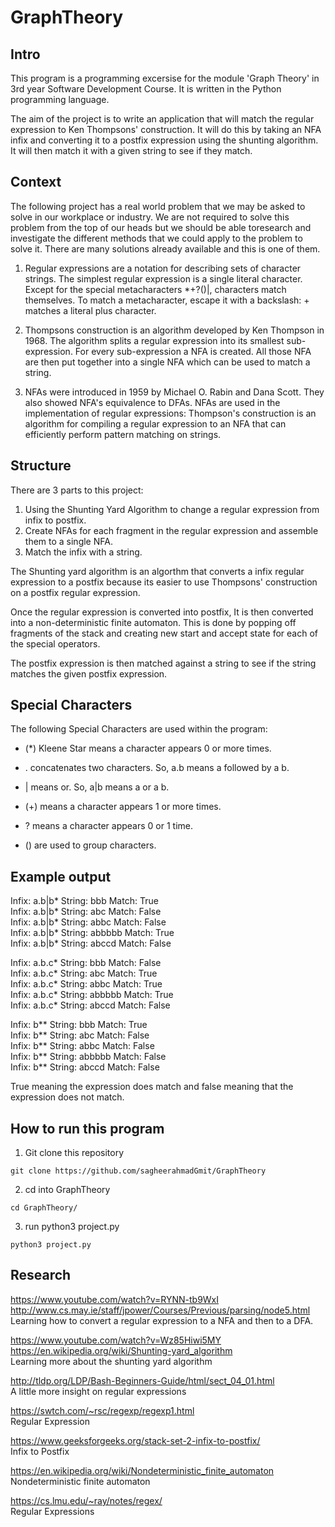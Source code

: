 # GraphTheory

Intro
-------------------------------------------------------------------------------------------------------------------

This program is a programming excersise for the module 'Graph Theory' in 3rd year Software Development Course. It is written in the Python programming language.

The aim of the project is to write an application that will match the regular expression to Ken Thompsons' construction. It will do this by taking an NFA infix and converting it to a postfix expression using the shunting algorithm. It will then match it with a given string to see if they match.

Context
-------------------------------------------------------------------------------------------------------------------

The following project has a real world problem that we may be asked to solve in our workplace or
industry. We are not required to solve this problem from the top of our heads but we should be able toresearch and investigate the different methods that we could apply to the problem to solve it. There are many solutions already available and this is one of them.


1. Regular expressions are a notation for describing sets of character strings. The simplest regular expression is a single literal character. Except for the special metacharacters *+?()|, characters match themselves. To match a metacharacter, escape it with a backslash: \+ matches a literal plus character.	

2. Thompsons construction is an algorithm developed by Ken Thompson in 1968. The algorithm splits a regular expression into its smallest sub-expression. For every sub-expression a NFA is created. All those NFA are then put together into a single NFA which can be used to match a string.

3. NFAs were introduced in 1959 by Michael O. Rabin and Dana Scott. They also showed NFA's equivalence to DFAs. NFAs are used in the implementation of regular expressions: Thompson's construction is an algorithm for compiling a regular expression to an NFA that can efficiently perform pattern matching on strings.

Structure
-------------------------------------------------------------------------------------------------------------------

There are 3 parts to this project: 
1. Using the Shunting Yard Algorithm to change a regular expression from infix to postfix.
2. Create NFAs for each fragment in the regular expression and assemble them to a single NFA.
3. Match the infix with a string.

The Shunting yard algorithm is an algorthm that converts a infix regular expression to a postfix because its easier to use Thompsons' construction on a postfix regular expression.

Once the regular expression is converted into postfix, It is then converted into a non-deterministic finite automaton. This is done by popping off fragments of the stack and creating new start and accept state for each of the special operators. 

The postfix expression is then matched against a string to see if the string matches the given postfix expression.

Special Characters
----------------------------------------------------------------------------------------------------------------

The following Special Characters are used within the program:

 - (*) Kleene Star means a character appears 0 or more times.

 - . concatenates two characters. So, a.b means a followed by a b.

 - | means or. So, a|b means a or a b.

 - (+) means a character appears 1 or more times.

 - ? means a character appears 0 or 1 time.

 - () are used to group characters.

Example output
-----------------------------------------------------------------------------------------------------------------

Infix: a.b|b*  String: bbb  Match:  True  
Infix: a.b|b*  String: abc  Match:  False  
Infix: a.b|b*  String: abbc  Match:  False  
Infix: a.b|b*  String: abbbbb  Match:  True  
Infix: a.b|b*  String: abccd  Match:  False  
  
Infix: a.b.c*  String: bbb  Match:  False  
Infix: a.b.c*  String: abc  Match:  True  
Infix: a.b.c*  String: abbc  Match:  True  
Infix: a.b.c*  String: abbbbb  Match:  True  
Infix: a.b.c*  String: abccd  Match:  False  
  
Infix: b**  String: bbb  Match:  True  
Infix: b**  String: abc  Match:  False  
Infix: b**  String: abbc  Match:  False  
Infix: b**  String: abbbbb  Match:  False  
Infix: b**  String: abccd  Match:  False  
  
True meaning the expression does match and false meaning that the expression does not match.

How to run this program
------------------------------------------------------------------------------------------------------------------

1. Git clone this repository  
``` 
git clone https://github.com/sagheerahmadGmit/GraphTheory 
```

2. cd into GraphTheory  
``` 
cd GraphTheory/
```

3. run python3 project.py  
```
python3 project.py
```

Research
-------------------------------------------------------------------------------------------------------------------

https://www.youtube.com/watch?v=RYNN-tb9WxI  
http://www.cs.may.ie/staff/jpower/Courses/Previous/parsing/node5.html  
Learning how to convert a regular expression to a NFA and then to a DFA.

https://www.youtube.com/watch?v=Wz85Hiwi5MY  
https://en.wikipedia.org/wiki/Shunting-yard_algorithm  
Learning more about the shunting yard algorithm

http://tldp.org/LDP/Bash-Beginners-Guide/html/sect_04_01.html  
A little more insight on regular expressions  

https://swtch.com/~rsc/regexp/regexp1.html  
Regular Expression  

https://www.geeksforgeeks.org/stack-set-2-infix-to-postfix/  
Infix to Postfix  

https://en.wikipedia.org/wiki/Nondeterministic_finite_automaton  
Nondeterministic finite automaton

https://cs.lmu.edu/~ray/notes/regex/  
Regular Expressions

